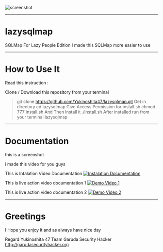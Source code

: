 ![screenshot](https://scontent.fpku3-1.fna.fbcdn.net/v/t1.0-9/21557750_2042741135953712_5078261438831460254_n.jpg?oh=2f97d6a6bd568345cca1076e5eead7c4&oe=5A5ED863)

______________________________________
# lazysqlmap
SQLMap For Lazy People Edition I made this SQLMap more easier to use

______________________________________
# How to Use It
Read this instruction :

Clone / Download this repository from your terminal
> git clone https://github.com/Yukinoshita47/lazysqlmap.git
Get in directory 
> cd lazysqlmap
Give Access Permission for install.sh
> chmod 777 install.sh
And Then Install it
> ./install.sh
After installed run from your terminal
> lazysqlmap
______________________________________
# Documentation

this is a screenshot


i made this video for you guys

This is Intalation Video Documentation
[![Instalation Documentation](https://i.ytimg.com/vi/cSG1dF0YoDg/hqdefault.jpg)](https://www.youtube.com/watch?v=cSG1dF0YoDg)

This is live action video documentation 1
[![Demo Video 1](https://i.ytimg.com/vi/aqJeFt65cpk/hqdefault.jpg)](https://www.youtube.com/watch?v=aqJeFt65cpk)

This is live action video documentation 2
[![Demo Video 2](https://i.ytimg.com/vi/awgeQoggXWA/hqdefault.jpg)](https://www.youtube.com/watch?v=awgeQoggXWA)


______________________________________
# Greetings
I Hope you enjoy it and as always have nice day

Regard
Yukinoshita 47 Team Garuda Security Hacker
http://garudasecurityhacker.org
